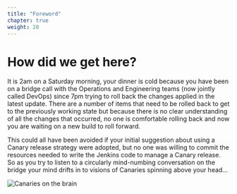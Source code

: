 ```yaml
---
title: "Foreword"
chapter: true
weight: 20
---
```


# How did we get here?

It is 2am on a Saturday morning, your dinner is cold because you have been on a bridge call with the Operations and Engineering teams (now jointly called DevOps) since 7pm trying to roll back the changes applied in the latest update.  There are a number of items that need to be rolled back to get to the previously working state but because there is no clear understanding of all the changes that occurred, no one is comfortable rolling back and now you are waiting on a new build to roll forward.  

This could all have been avoided if your initial suggestion about using a Canary release strategy were adopted, but no one was willing to commit the resources needed to write the Jenkins code to manage a Canary release.  So as you try to listen to a circularly mind-numbing conversation on the bridge your mind drifts in to visions of Canaries spinning above your head...

![Canaries on the brain](/images/canaries-on-the-mind.png)